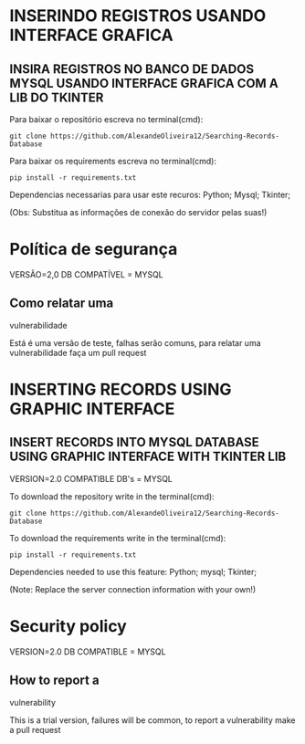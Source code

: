 # INSERINDO REGISTROS USANDO INTERFACE GRAFICA

## INSIRA REGISTROS NO BANCO DE DADOS MYSQL USANDO INTERFACE GRAFICA COM A LIB DO TKINTER

Para baixar o repositório escreva no terminal(cmd):
````
git clone https://github.com/AlexandeOliveira12/Searching-Records-Database
````
Para baixar os requirements escreva no terminal(cmd):
````
pip install -r requirements.txt
````
Dependencias necessarias para usar este recuros:
Python;
Mysql;
Tkinter;

(Obs: Substitua as informações de conexão do servidor pelas suas!)

# Política de segurança

VERSÃO=2,0
DB COMPATÍVEL = MYSQL

## Como relatar uma 
vulnerabilidade

Está é uma versão de teste, 
falhas serão comuns, para relatar uma vulnerabilidade faça um pull request

##

# INSERTING RECORDS USING GRAPHIC INTERFACE

## INSERT RECORDS INTO MYSQL DATABASE USING GRAPHIC INTERFACE WITH TKINTER LIB

VERSION=2.0
COMPATIBLE DB's = MYSQL

To download the repository write in the terminal(cmd):
````
git clone https://github.com/AlexandeOliveira12/Searching-Records-Database
````
To download the requirements write in the terminal(cmd):
````
pip install -r requirements.txt
````
Dependencies needed to use this feature:
Python;
mysql;
Tkinter;

(Note: Replace the server connection information with your own!)

# Security policy

VERSION=2.0
DB COMPATIBLE = MYSQL

## How to report a
vulnerability

This is a trial version,
failures will be common, to report a vulnerability make a pull request



